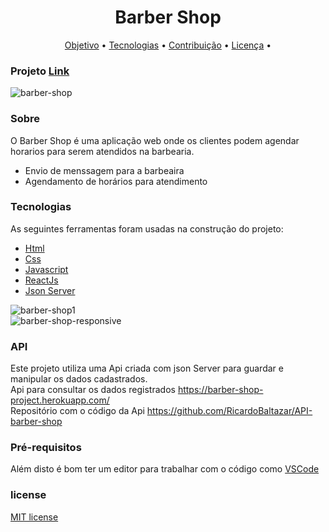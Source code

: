 <h1 align="center">Barber Shop</h1>  
  
<p align="center">
 <a href="##Sobre">Objetivo</a> •
 <a href="#tecnologias">Tecnologias</a> • 
 <a href="##Como Executar">Contribuição</a> • 
 <a href="#licenc-a">Licença</a> • 
</p>  
  
### Projeto [Link](https://barber-shop-react-js.vercel.app/#/about)  
  
![barber-shop](https://user-images.githubusercontent.com/56805229/90039111-96b9f680-dc9c-11ea-9e3c-eb2140fe9598.png)  
      
### Sobre
O Barber Shop é uma aplicação web onde os clientes podem agendar horarios para serem atendidos na barbearia. 

- Envio de menssagem para a barbeaira  
- Agendamento de horários para atendimento    
  
### Tecnologias

As seguintes ferramentas foram usadas na construção do projeto:

- [Html](https://developer.mozilla.org/pt-BR/docs/Web/HTML)  
- [Css](https://developer.mozilla.org/pt-BR/docs/Web/CSS)  
- [Javascript](https://developer.mozilla.org/pt-BR/docs/Web/JavaScript)  
- [ReactJs](https://pt-br.reactjs.org/docs/getting-started.html)  
- [Json Server](https://www.npmjs.com/package/json-server)  
  
![barber-shop1](https://user-images.githubusercontent.com/56805229/90042075-8efc5100-dca0-11ea-8a66-2c7c163c1f31.gif)  
![barber-shop-responsive](https://user-images.githubusercontent.com/56805229/90041220-62940500-dc9f-11ea-8b19-ac324656557f.gif)  
  
### API  
Este projeto utiliza uma Api criada com json Server para guardar e manipular os dados cadastrados.  
Api para consultar os dados registrados https://barber-shop-project.herokuapp.com/  
Repositório com o código da Api https://github.com/RicardoBaltazar/API-barber-shop  
  
### Pré-requisitos
   
Além disto é bom ter um editor para trabalhar com o código como [VSCode](https://code.visualstudio.com/)
  
### license  
[MIT license](https://github.com/RicardoBaltazar/Barber-Shop-ReactJs/blob/master/LICENSE)
